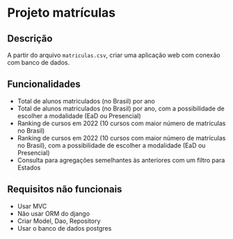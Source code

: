 # Projeto matrículas

## Descrição

A partir do arquivo `matriculas.csv`, criar uma aplicação web com conexão com banco de dados.

## Funcionalidades

- Total de alunos matriculados (no Brasil) por ano
- Total de alunos matriculados (no Brasil) por ano, com a possibilidade de escolher a modalidade (EaD ou Presencial)
- Ranking de cursos em 2022 (10 cursos com maior número de matrículas no Brasil)
- Ranking de cursos em 2022 (10 cursos com maior número de matrículas no Brasil), com a possibilidade de escolher a modalidade (EaD ou Presencial)
- Consulta para agregações semelhantes às anteriores com um filtro para Estados

## Requisitos não funcionais

- Usar MVC
- Não usar ORM do django
- Criar Model, Dao, Repository
- Usar o banco de dados postgres
